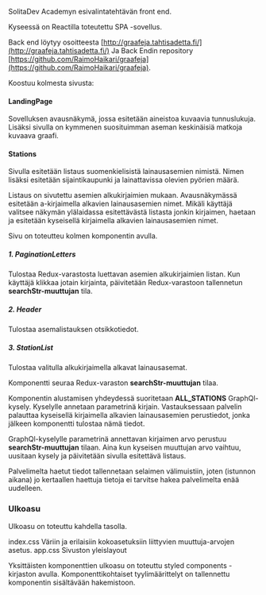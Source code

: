 SolitaDev Academyn esivalintatehtävän front end.

Kyseessä on Reactilla toteutettu SPA -sovellus.

Back end löytyy osoitteesta [http://graafeja.tahtisadetta.fi/](http://graafeja.tahtisadetta.fi/)
Ja Back Endin repository [https://github.com/RaimoHaikari/graafeja](https://github.com/RaimoHaikari/graafeja).


Koostuu kolmesta sivusta:

#### LandingPage

Sovelluksen avausnäkymä, jossa esitetään aineistoa kuvaavia tunnuslukuja. Lisäksi sivulla on kymmenen suosituimman aseman keskinäisiä matkoja kuvaava graafi.

#### Stations

Sivulla esitetään listaus suomenkielisistä lainausasemien nimistä. Nimen lisäksi esitetään sijaintikaupunki ja lainattavissa olevien pyörien määrä.

Listaus on sivutettu asemien alkukirjaimien mukaan. Avausnäkymässä esitetään a-kirjaimella alkavien lainausasemien nimet. Mikäli käyttäjä valitsee näkymän ylälaidassa esitettävästä listasta jonkin kirjaimen, haetaan ja esitetään kyseisellä kirjaimella alkavien lainausasemien nimet. 

Sivu on toteutteu kolmen komponentin avulla.

##### 1. PaginationLetters

Tulostaa Redux-varastosta luettavan asemien alkukirjaimien listan. Kun käyttäjä klikkaa jotain kirjainta, päivitetään Redux-varastoon tallennetun **searchStr-muuttujan** tila.

##### 2. Header

Tulostaa asemalistauksen otsikkotiedot.

##### 3. StationList

Tulostaa valitulla alkukirjaimella alkavat lainausasemat.

Komponentti seuraa Redux-varaston  **searchStr-muuttujan** tilaa. 

Komponentin alustamisen yhdeydessä suoritetaan **ALL_STATIONS** GraphQl-kysely. Kyselylle annetaan parametrinä kirjain. Vastauksessaan palvelin palauttaa kyseisellä kirjaimella alkavien lainausasemien perustiedot, jonka jälkeen komponentti tulostaa nämä tiedot.

GraphQl-kyselylle parametrinä annettavan kirjaimen arvo perustuu **searchStr-muuttujan** tilaan. Aina kun kyseisen muuttujan arvo vaihtuu, uusitaan kysely ja päivitetään sivulla esitettävä listaus.

Palvelimelta haetut tiedot tallennetaan selaimen välimuistiin, joten (istunnon aikana) jo kertaallen haettuja tietoja ei tarvitse hakea palvelimelta enää uudelleen.

### Ulkoasu

Ulkoasu on toteuttu kahdella tasolla.

index.css	Väriin ja erilaisiin kokoasetuksiin liittyvien muuttuja-arvojen asetus.
app.css		Sivuston yleislayout

Yksittäisten komponenttien ulkoasu on toteuttu styled components -kirjaston avulla. Komponenttikohtaiset tyylimäärittelyt on tallennettu komponentin sisältävään hakemistoon.